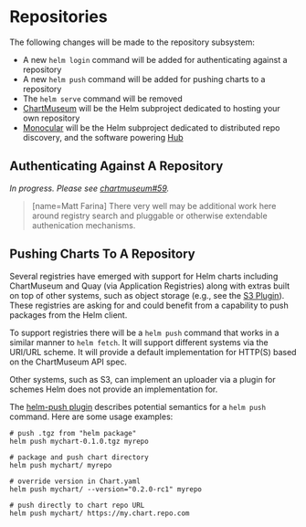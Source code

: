 # Repositories

The following changes will be made to the repository subsystem:

- A new `helm login` command will be added for authenticating against a repository
- A new `helm push` command will be added for pushing charts to a repository
- The `helm serve` command will be removed
- [ChartMuseum](https://github.com/helm/chartmuseum) will be the Helm subproject
  dedicated to hosting your own repository
- [Monocular](https://github.com/helm/chartmuseum) will be the Helm subproject
  dedicated to distributed repo discovery, and the software powering
  [Hub](https://github.com/helm/hub)

## Authenticating Against A Repository

*In progress. Please see [chartmuseum#59](https://github.com/helm/chartmuseum/issues/59).*

> [name=Matt Farina] There very well may be additional work here around
> registry search and pluggable or otherwise extendable authenication
> mechanisms.

## Pushing Charts To A Repository

Several registries have emerged with support for Helm charts including
ChartMuseum and Quay (via Application Registries) along with extras built on
top of other systems, such as object storage (e.g., see the [S3
Plugin](https://github.com/hypnoglow/helm-s3)). These registries are asking for
and could benefit from a capability to push packages from the Helm client.

To support registries there will be a `helm push` command that works in a
similar manner to `helm fetch`. It will support different systems via the
URI/URL scheme. It will provide a default implementation for HTTP(S) based
on the ChartMuseum API spec.

Other systems, such as S3, can implement an uploader via a plugin for schemes Helm does not
provide an implementation for.

The [helm-push plugin](https://github.com/chartmuseum/helm-push) describes potential semantics
for a `helm push` command.
Here are some usage examples:
 ```
# push .tgz from "helm package"
helm push mychart-0.1.0.tgz myrepo

# package and push chart directory
helm push mychart/ myrepo

# override version in Chart.yaml
helm push mychart/ --version="0.2.0-rc1" myrepo

# push directly to chart repo URL
helm push mychart/ https://my.chart.repo.com
```
